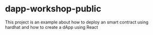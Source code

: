 # dapp-workshop-public
This project is an example about how to deploy an smart contract using hardhat and how to create a dApp using React
